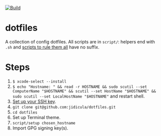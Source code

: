 [![Build](https://github.com/jidicula/dotfiles/actions/workflows/setup.yml/badge.svg)](https://github.com/jidicula/dotfiles/actions/workflows/setup.yml)

# dotfiles

A collection of config dotfiles. All scripts are in `script/`: helpers end with `.sh` and [scripts to rule them all](https://github.com/github/scripts-to-rule-them-all) have no suffix.

# Steps

1. `$ xcode-select --install`
1. `$ echo "Hostname: " &&
read -r HOSTNAME && sudo scutil --set ComputerName "$HOSTNAME" &&
scutil --set HostName "$HOSTNAME" &&
sudo scutil --set LocalHostName "$HOSTNAME"` and restart shell.
1. [Set up your SSH key](https://docs.github.com/en/free-pro-team@latest/github/authenticating-to-github/generating-a-new-ssh-key-and-adding-it-to-the-ssh-agent).
1. `git clone git@github.com:jidicula/dotfiles.git`
1. `cd dotfiles`
1. Set up Terminal theme.
1. `script/setup chosen_hostname`
1. Import GPG signing key(s).

